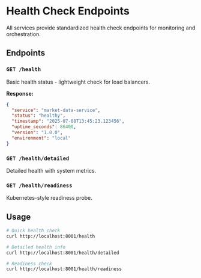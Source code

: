 # Health Check Endpoints

All services provide standardized health check endpoints for monitoring and orchestration.

## Endpoints

### `GET /health`
Basic health status - lightweight check for load balancers.

**Response:**
```json
{
  "service": "market-data-service",
  "status": "healthy", 
  "timestamp": "2025-07-08T13:45:23.123456",
  "uptime_seconds": 86400,
  "version": "1.0.0",
  "environment": "local"
}
```

### `GET /health/detailed`
Detailed health with system metrics.

### `GET /health/readiness`
Kubernetes-style readiness probe.

## Usage

```bash
# Quick health check
curl http://localhost:8001/health

# Detailed health info
curl http://localhost:8001/health/detailed

# Readiness check
curl http://localhost:8001/health/readiness
```
